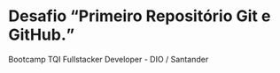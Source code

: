 <h1>Desafio <q>Primeiro Repositório Git e GitHub.</q></h1>
<p>Bootcamp TQI Fullstacker Developer - DIO / Santander</p>
